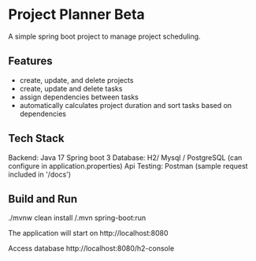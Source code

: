# Project Planner Beta
A simple spring boot project to manage project scheduling.

## Features
- create, update, and delete projects
- create, update and delete tasks
- assign dependencies between tasks
- automatically calculates project duration and sort tasks based on dependencies

## Tech Stack
Backend: Java 17 Spring boot 3
Database: H2/ Mysql / PostgreSQL (can configure in application.properties)
Api Testing: Postman (sample request included in '/docs')

## Build and Run
./mvnw clean install
/.mvn spring-boot:run

The application will start on 
http://localhost:8080

Access database
http://localhost:8080/h2-console
